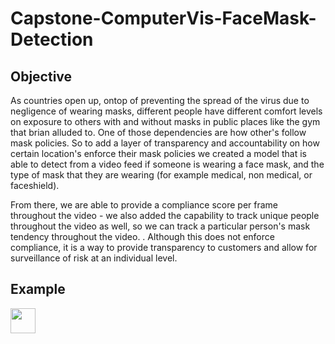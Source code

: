 # Capstone-ComputerVis-FaceMask-Detection

## Objective
As countries open up, ontop of preventing the spread of the virus due to negligence of wearing masks, different people have different comfort levels on exposure to others with and without masks in public places like the gym that brian alluded to. One of those dependencies  are how other's follow mask policies. So to add a layer of transparency and accountability on how certain location's enforce their mask policies we created a model that is able to detect from a video feed if someone is wearing a face mask, and the type of mask that they are wearing (for example medical, non medical, or faceshield).

From there, we are able to provide a compliance score per frame throughout the video - we also added the capability to track unique people throughout the video as well, so we can track a particular person's mask tendency throughout the video. . Although this does not enforce compliance, it is a way to provide transparency to customers and allow for surveillance of risk at an individual level. 

## Example

<img src="https://media.giphy.com/media/uEFfsJaTo0hSHI4vkF/giphy.gif" width="40" height="40" />

